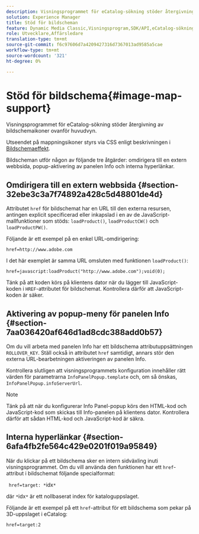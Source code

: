 ```yaml
---
description: Visningsprogrammet för eCatalog-sökning stöder återgivning av bildschemaikoner ovanför huvudvyn.
solution: Experience Manager
title: Stöd för bildscheman
feature: Dynamic Media Classic,Visningsprogram,SDK/API,eCatalog-sökning
role: Utvecklare,Affärsledare
translation-type: tm+mt
source-git-commit: f6c97606d7a4209427316d7367013ad9585a5cae
workflow-type: tm+mt
source-wordcount: '321'
ht-degree: 0%

---
```



# Stöd för bildschema{#image-map-support}

Visningsprogrammet för eCatalog-sökning stöder återgivning av bildschemaikoner ovanför huvudvyn.

Utseendet på mappningsikoner styrs via CSS enligt beskrivningen i [Bildschemaeffekt](../../c-html5-s7-aem-asset-viewers/c-html5-20-ecatalog-viewer-about/c-html5-20-ecatalog-viewer-customizingviewer/r-html5-ecatalog-viewer-20-customize-imagemapeffect.md#reference-261df27d1ed145c882b26b88e33a0289).

Bildscheman utför någon av följande tre åtgärder: omdirigera till en extern webbsida, popup-aktivering av panelen Info och interna hyperlänkar.

## Omdirigera till en extern webbsida {#section-32ebe3c3a7f74892a428c5d48801de4d}

Attributet `href` för bildschemat har en URL till den externa resursen, antingen explicit specificerad eller inkapslad i en av de JavaScript-mallfunktioner som stöds: `loadProduct()`, `loadProductCW()` och `loadProductPW()`.

Följande är ett exempel på en enkel URL-omdirigering:

`href=http://www.adobe.com`

I det här exemplet är samma URL omsluten med funktionen `loadProduct()`:

`href=javascript:loadProduct("http://www.adobe.com");void(0);`

Tänk på att koden körs på klientens dator när du lägger till JavaScript-koden i `HREF`-attributet för bildschemat. Kontrollera därför att JavaScript-koden är säker.

## Aktivering av popup-meny för panelen Info {#section-7aa036420af646d1ad8cdc388add0b57}

Om du vill arbeta med panelen Info har ett bildschema attributuppsättningen `ROLLOVER_KEY`. Ställ också in attributet `href` samtidigt, annars stör den externa URL-bearbetningen aktiveringen av panelen Info.

Kontrollera slutligen att visningsprogrammets konfiguration innehåller rätt värden för parametrarna `InfoPanelPopup.template` och, om så önskas, `InfoPanelPopup.infoServerUrl`.

>[!NOTE]
>
>Tänk på att när du konfigurerar Info Panel-popup körs den HTML-kod och JavaScript-kod som skickas till Info-panelen på klientens dator. Kontrollera därför att sådan HTML-kod och JavaScript-kod är säkra.

## Interna hyperlänkar {#section-6afa4fb2fe564c429e0201f019a95849}

När du klickar på ett bildschema sker en intern sidväxling inuti visningsprogrammet. Om du vill använda den funktionen har ett `href`-attribut i bildschemat följande specialformat:

` href=target: *`idx`*`

där `*`idx`*` är ett nollbaserat index för kataloguppslaget.

Följande är ett exempel på ett `href`-attribut för ett bildschema som pekar på 3D-uppslaget i eCatalog:

`href=target:2`

